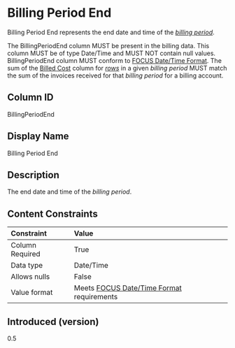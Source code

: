 # Billing Period End


Billing Period End represents the end date and time of the [*billing period*](#glossary:billing-period).

The BillingPeriodEnd column MUST be present in the billing data. This column MUST be of type Date/Time and MUST NOT contain null values. BillingPeriodEnd column MUST conform to [FOCUS Date/Time Format](#date/timeformat). The sum of the [Billed Cost](#billedcost) column for [*rows*](#glossary:row) in a given *billing period* MUST match the sum of the invoices received for that *billing period* for a billing account.

## Column ID

BillingPeriodEnd

## Display Name

Billing Period End

## Description

The end date and time of the *billing period*.

## Content Constraints

| Constraint      | Value                                                         |
|:----------------|:--------------------------------------------------------------|
| Column Required | True                                                          |
| Data type       | Date/Time                                                     |
| Allows nulls    | False                                                         |
| Value format    | Meets [FOCUS Date/Time Format](#date/timeformat) requirements |

## Introduced (version)

0.5
